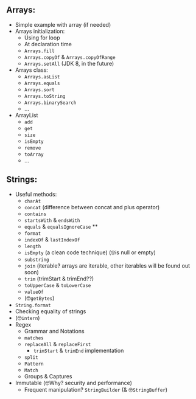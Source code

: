## Arrays:
* Simple example with array (if needed)
* Arrays initialization:
    * Using for loop
    * At declaration time
    * `Arrays.fill`
    * `Arrays.copyOf` & `Arrays.copyOfRange`
    * `Arrays.setAll` (JDK 8, in the future)
* Arrays class:
    * `Arrays.asList`
    * `Arrays.equals`
    * `Arrays.sort`
    * `Arrays.toString`
    * `Arrays.binarySearch`
    * ...
* ArrayList
    * `add`
    * `get`
    * `size`
    * `isEmpty`
    * `remove`
    * `toArray`
    * ...



## Strings:
* Useful methods:
    * `charAt`
    * `concat` (difference between concat and plus operator)
    * `contains`
    * `startsWith` & `endsWith`
    * `equals` & `equalsIgnoreCase` **
    * `format`
    * `indexOf` & `lastIndexOf`
    * `length`
    * `isEmpty` (a clean code technique) (🤓is null or empty)
    * `substring`
    * `join` (iterable? arrays are iterable, other iterables will be found out soon)
    * `trim` (trimStart & trimEnd??)
    * `toUpperCase` & `toLowerCase`
    * `valueOf`
    * (🤓`getBytes`)
* `String.format`
* Checking equality of strings
* (🤓`intern`)
* Regex
    * Grammar and Notations
    * `matches`
    * `replaceAll` & `replaceFirst`
        * `trimStart` & `trimEnd` implementation
    * `split`
    * `Pattern`
    * `Match`
    * Groups & Captures
* Immutable (🤓Why? security and performance)
    * Frequent manipulation? `StringBuilder` (& 🤓`StringBuffer`)